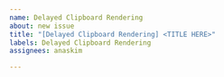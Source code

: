 ```yaml
---
name: Delayed Clipboard Rendering
about: new issue
title: "[Delayed Clipboard Rendering] <TITLE HERE>"
labels: Delayed Clipboard Rendering
assignees: anaskim

---
```

